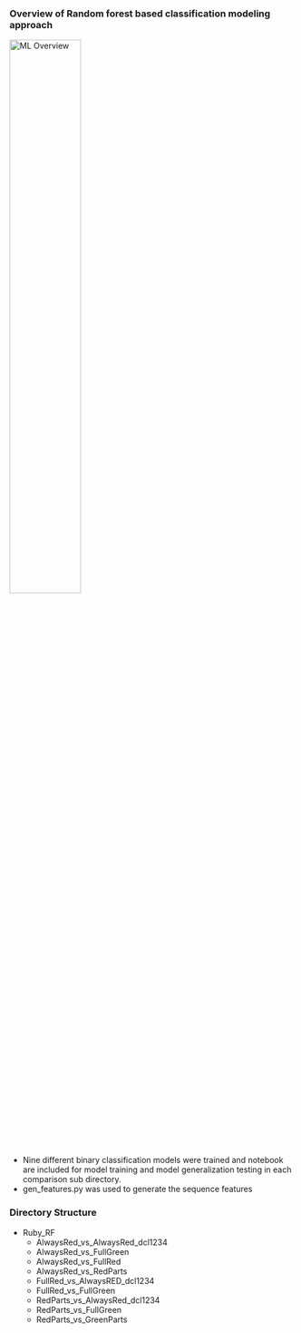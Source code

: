 ### Overview of Random forest based classification modeling approach


<img src="https://github.com/user-attachments/assets/193f1ab4-8d10-4cb4-9d9b-4204154ff3f4" alt="ML Overview" style="width:50%; height:auto;">

* Nine different binary classification models were trained and notebook are included for model training and model generalization testing in each comparison sub directory.
* gen_features.py was used to generate the sequence features

### Directory Structure

* Ruby_RF
  * AlwaysRed_vs_AlwaysRed_dcl1234
  * AlwaysRed_vs_FullGreen
  * AlwaysRed_vs_FullRed
  * AlwaysRed_vs_RedParts
  * FullRed_vs_AlwaysRED_dcl1234
  * FullRed_vs_FullGreen
  * RedParts_vs_AlwaysRed_dcl1234
  * RedParts_vs_FullGreen
  * RedParts_vs_GreenParts
